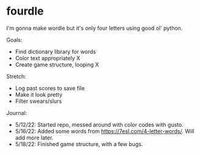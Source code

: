 # fourdle
I'm gonna make wordle but it's only four letters using good ol' python.

Goals:
* Find dictionary library for words
* Color text appropriately X
* Create game structure, looping X

Stretch:
* Log past scores to save file
* Make it look pretty
* Filter swears/slurs

Journal:
* 5/12/22: Started repo, messed around with color codes with gusto.
* 5/16/22: Added some words from https://7esl.com/4-letter-words/. Will add more later.
* 5/18/22: Finished game structure, with a few bugs.
